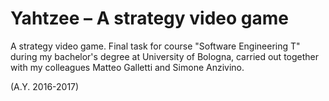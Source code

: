 # Yahtzee – A strategy video game

A strategy video game. Final task for course "Software Engineering T" during my bachelor's degree at University of Bologna, carried out together with my colleagues Matteo Galletti and Simone Anzivino.

(A.Y. 2016-2017)
